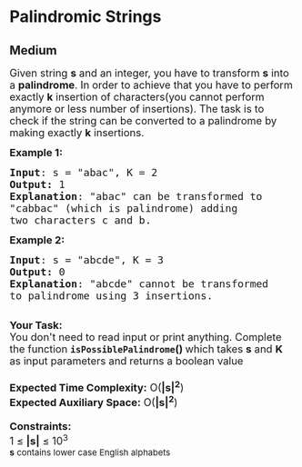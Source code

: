 # Palindromic Strings
## Medium
<div class="problems_problem_content__Xm_eO"><p><span style="font-size:18px">Given string <strong>s</strong> and an integer, you have to transform <strong>s</strong> into a <strong>palindrome</strong>. In order to achieve that you have to perform exactly <strong>k</strong> insertion of characters(you cannot perform anymore or less number of insertions). The task is to check if the string can be converted to a palindrome by making exactly <strong>k</strong> insertions.</span></p>

<p><span style="font-size:18px"><strong>Example 1:</strong></span></p>

<pre><span style="font-size:18px"><strong>Input</strong>: s = "abac", K = 2
<strong>Output:</strong> 1</span>
<span style="font-size:18px"><strong>Explanation</strong>: "abac" can be transformed to 
"cabbac" (which is palindrome) adding 
two characters c and b.</span></pre>

<div><span style="font-size:18px"><strong>Example 2:</strong></span></div>

<pre><span style="font-size:18px"><strong>Input</strong>: s = "abcde", K = 3
<strong>Output:</strong> 0</span>
<span style="font-size:18px"><strong>Explanation</strong>: "abcde" cannot be transformed
to palindrome using 3 insertions.</span></pre>

<div><br>
<span style="font-size:18px"><strong>Your Task:&nbsp;&nbsp;</strong><br>
You don't need to read input or print anything. Complete the function <strong><code>isPossiblePalindrome</code>()&nbsp;</strong>which takes <strong>s</strong> and <strong>K </strong>as input parameters and returns a boolean value<br>
<br>
<strong>Expected Time Complexity:</strong> O(<strong>|s|<sup>2</sup></strong>)<br>
<strong>Expected Auxiliary Space:</strong> O(<strong>|s|<sup>2</sup></strong>)<br>
<br>
<strong>Constraints:</strong><br>
1 ≤ <strong>|s|</strong> ≤ 10<sup>3<br>
<strong>s</strong> contains lower case English alphabets</sup></span></div>
</div>